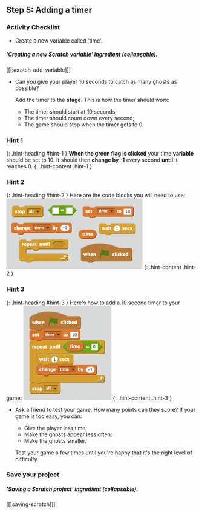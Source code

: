 ## Step 5: Adding a timer

### Activity Checklist

+ Create a new variable called 'time'.

##### 'Creating a new Scratch variable' ingredient (collapsable).
[[[scratch-add-variable]]]

+ Can you give your player 10 seconds to catch as many ghosts as possible?

	Add the timer to the __stage__. This is how the timer should work:

	+ The timer should start at 10 seconds;
	+ The timer should count down every second;
	+ The game should stop when the timer gets to 0.

### Hint 1
{: .hint-heading #hint-1 }
__When the green flag is clicked__ your time __variable__ should be set to 10. It should then __change by -1__ every second __until__ it reaches 0.
{: .hint-content .hint-1 }

### Hint 2
{: .hint-heading #hint-2 }
Here are the code blocks you will need to use:
![screenshot](images/ghost-timer-blocks.png)
{: .hint-content .hint-2 }

### Hint 3
{: .hint-heading #hint-3 }
Here's how to add a 10 second timer to your game:
![screenshot](images/ghost-timer-code.png)
{: .hint-content .hint-3 }

+ Ask a friend to test your game. How many points can they score? If your game is too easy, you can:

	+ Give the player less time;
	+ Make the ghosts appear less often;
	+ Make the ghosts smaller.

	Test your game a few times until you're happy that it's the right level of difficulty.

### Save your project

##### 'Saving a Scratch project' ingredient (collapsable).
[[[saving-scratch]]]
